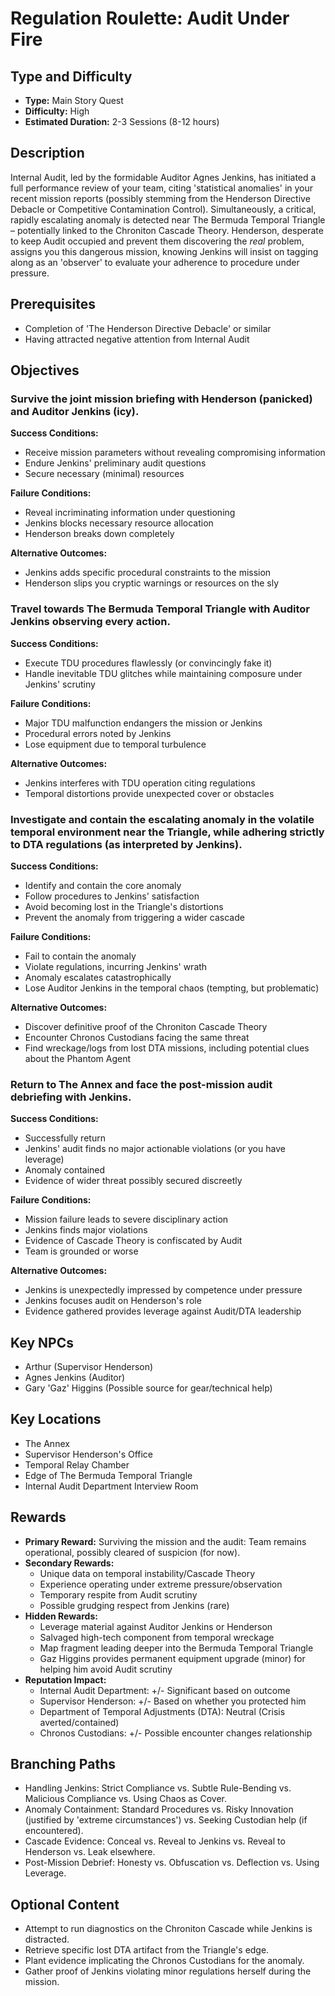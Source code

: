 # Regulation Roulette: Audit Under Fire

## Type and Difficulty
- **Type:** Main Story Quest
- **Difficulty:** High
- **Estimated Duration:** 2-3 Sessions (8-12 hours)

## Description
Internal Audit, led by the formidable Auditor Agnes Jenkins, has initiated a full performance review of your team, citing 'statistical anomalies' in your recent mission reports (possibly stemming from the Henderson Directive Debacle or Competitive Contamination Control). Simultaneously, a critical, rapidly escalating anomaly is detected near The Bermuda Temporal Triangle – potentially linked to the Chroniton Cascade Theory. Henderson, desperate to keep Audit occupied and prevent them discovering the *real* problem, assigns you this dangerous mission, knowing Jenkins will insist on tagging along as an 'observer' to evaluate your adherence to procedure under pressure.

## Prerequisites
- Completion of 'The Henderson Directive Debacle' or similar
- Having attracted negative attention from Internal Audit

## Objectives
### Survive the joint mission briefing with Henderson (panicked) and Auditor Jenkins (icy).

**Success Conditions:**
- Receive mission parameters without revealing compromising information
- Endure Jenkins' preliminary audit questions
- Secure necessary (minimal) resources

**Failure Conditions:**
- Reveal incriminating information under questioning
- Jenkins blocks necessary resource allocation
- Henderson breaks down completely

**Alternative Outcomes:**
- Jenkins adds specific procedural constraints to the mission
- Henderson slips you cryptic warnings or resources on the sly
### Travel towards The Bermuda Temporal Triangle with Auditor Jenkins observing every action.

**Success Conditions:**
- Execute TDU procedures flawlessly (or convincingly fake it)
- Handle inevitable TDU glitches while maintaining composure under Jenkins' scrutiny

**Failure Conditions:**
- Major TDU malfunction endangers the mission or Jenkins
- Procedural errors noted by Jenkins
- Lose equipment due to temporal turbulence

**Alternative Outcomes:**
- Jenkins interferes with TDU operation citing regulations
- Temporal distortions provide unexpected cover or obstacles
### Investigate and contain the escalating anomaly in the volatile temporal environment near the Triangle, while adhering strictly to DTA regulations (as interpreted by Jenkins).

**Success Conditions:**
- Identify and contain the core anomaly
- Follow procedures to Jenkins' satisfaction
- Avoid becoming lost in the Triangle's distortions
- Prevent the anomaly from triggering a wider cascade

**Failure Conditions:**
- Fail to contain the anomaly
- Violate regulations, incurring Jenkins' wrath
- Anomaly escalates catastrophically
- Lose Auditor Jenkins in the temporal chaos (tempting, but problematic)

**Alternative Outcomes:**
- Discover definitive proof of the Chroniton Cascade Theory
- Encounter Chronos Custodians facing the same threat
- Find wreckage/logs from lost DTA missions, including potential clues about the Phantom Agent
### Return to The Annex and face the post-mission audit debriefing with Jenkins.

**Success Conditions:**
- Successfully return
- Jenkins' audit finds no major actionable violations (or you have leverage)
- Anomaly contained
- Evidence of wider threat possibly secured discreetly

**Failure Conditions:**
- Mission failure leads to severe disciplinary action
- Jenkins finds major violations
- Evidence of Cascade Theory is confiscated by Audit
- Team is grounded or worse

**Alternative Outcomes:**
- Jenkins is unexpectedly impressed by competence under pressure
- Jenkins focuses audit on Henderson's role
- Evidence gathered provides leverage against Audit/DTA leadership

## Key NPCs
- Arthur (Supervisor Henderson)
- Agnes Jenkins (Auditor)
- Gary 'Gaz' Higgins (Possible source for gear/technical help)

## Key Locations
- The Annex
- Supervisor Henderson's Office
- Temporal Relay Chamber
- Edge of The Bermuda Temporal Triangle
- Internal Audit Department Interview Room

## Rewards
- **Primary Reward:** Surviving the mission and the audit: Team remains operational, possibly cleared of suspicion (for now).
- **Secondary Rewards:**
  - Unique data on temporal instability/Cascade Theory
  - Experience operating under extreme pressure/observation
  - Temporary respite from Audit scrutiny
  - Possible grudging respect from Jenkins (rare)
- **Hidden Rewards:**
  - Leverage material against Auditor Jenkins or Henderson
  - Salvaged high-tech component from temporal wreckage
  - Map fragment leading deeper into the Bermuda Temporal Triangle
  - Gaz Higgins provides permanent equipment upgrade (minor) for helping him avoid Audit scrutiny
- **Reputation Impact:**
  - Internal Audit Department: +/- Significant based on outcome
  - Supervisor Henderson: +/- Based on whether you protected him
  - Department of Temporal Adjustments (DTA): Neutral (Crisis averted/contained)
  - Chronos Custodians: +/- Possible encounter changes relationship

## Branching Paths
- Handling Jenkins: Strict Compliance vs. Subtle Rule-Bending vs. Malicious Compliance vs. Using Chaos as Cover.
- Anomaly Containment: Standard Procedures vs. Risky Innovation (justified by 'extreme circumstances') vs. Seeking Custodian help (if encountered).
- Cascade Evidence: Conceal vs. Reveal to Jenkins vs. Reveal to Henderson vs. Leak elsewhere.
- Post-Mission Debrief: Honesty vs. Obfuscation vs. Deflection vs. Using Leverage.

## Optional Content
- Attempt to run diagnostics on the Chroniton Cascade while Jenkins is distracted.
- Retrieve specific lost DTA artifact from the Triangle's edge.
- Plant evidence implicating the Chronos Custodians for the anomaly.
- Gather proof of Jenkins violating minor regulations herself during the mission.
